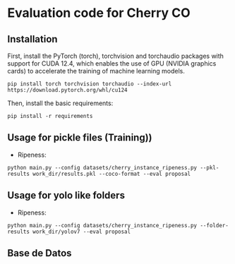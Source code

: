 # Evaluation code for Cherry CO


## Installation
First, install the PyTorch (torch), torchvision and torchaudio packages with support for CUDA 12.4, which enables the use of GPU (NVIDIA graphics cards) to accelerate the training of machine learning models.
```commandline
pip install torch torchvision torchaudio --index-url https://download.pytorch.org/whl/cu124 
```
Then, install the basic requirements: 
```commandline
pip install -r requirements
```


## Usage for pickle files (Training))
- Ripeness:
```commandline
python main.py --config datasets/cherry_instance_ripeness.py --pkl-results work_dir/results.pkl --coco-format --eval proposal
```

## Usage for yolo like folders
- Ripeness:
```commandline
python main.py --config datasets/cherry_instance_ripeness.py --folder-results work_dir/yolov7 --eval proposal
```

## Base de Datos

